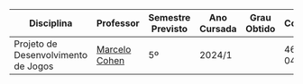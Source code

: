 | Disciplina | Professor | Semestre Previsto | Ano Cursada | Grau Obtido | CodiCred | Carga Horária |
| --- | --- | --- | --- | --- | --- | --- |
| Projeto de Desenvolvimento de Jogos | [Marcelo Cohen](https://github.com/mflash) | 5º | 2024/1 |  | 4646X-04 | 60 |
